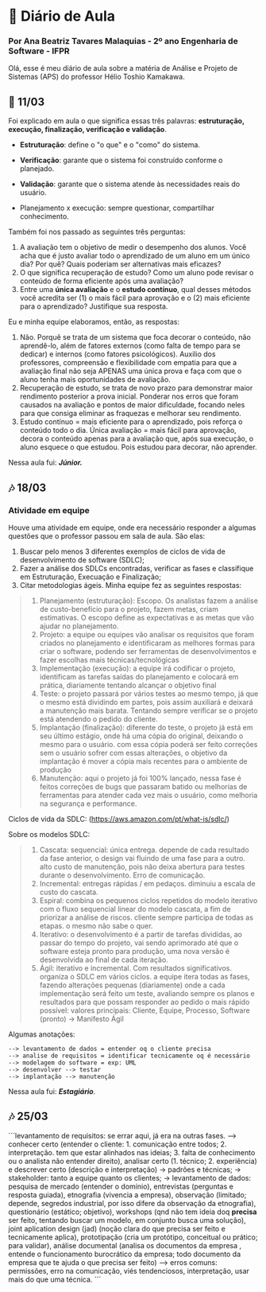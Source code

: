 # 📔 Diário de Aula
### Por Ana Beatriz Tavares Malaquias - 2º ano Engenharia de Software - IFPR

Olá, esse é meu diário de aula sobre a matéria de Análise e Projeto de Sistemas (APS) do professor Hélio Toshio Kamakawa.


## 🎋 11/03

Foi explicado em aula o que significa essas três palavras: **estruturação, execução, finalização, verificação e validação**.

 - **Estruturação**: define o "o que" e o "como" do sistema.
 - **Verificação**: garante que o sistema foi construído conforme o planejado.
 - **Validação**: garante que o sistema atende às necessidades reais do usuário.

 - Planejamento x execução: sempre questionar, compartilhar conhecimento.
 
Também foi nos passado as seguintes três perguntas:
1.  A avaliação tem o objetivo de medir o desempenho dos alunos. Você acha que é justo avaliar todo o aprendizado de um aluno em um único dia? Por quê? Quais poderiam ser alternativas mais eficazes?
2.  O que significa recuperação de estudo? Como um aluno pode revisar o conteúdo de forma eficiente após uma avaliação?
3.  Entre uma  **única avaliação**  e o  **estudo contínuo**, qual desses métodos você acredita ser (1) o mais fácil para aprovação e o (2) mais eficiente para o aprendizado? Justifique sua resposta.

Eu e minha equipe elaboramos, então, as respostas:
1. Não. Porquê se trata de um sistema que foca decorar o conteúdo, não aprendê-lo, além de fatores externos (como falta de tempo para se dedicar) e internos (como fatores psicológicos). Auxilio dos professores, compreensão e flexibilidade com empatia para que a avaliação final não seja APENAS uma única prova e faça com que o aluno tenha mais oportunidades de avaliação.
2. Recuperação de estudo, se trata de novo prazo para demonstrar maior rendimento posterior a prova inicial. Ponderar nos erros que foram causados na avaliação e pontos de maior dificuldade, focando neles para que consiga eliminar as fraquezas e melhorar seu rendimento.
3. Estudo contínuo = mais eficiente para o aprendizado, pois reforça o conteúdo todo o dia. Única avaliação = mais fácil para aprovação, decora o conteúdo apenas para a avaliação que, após sua execução, o aluno esquece o que estudou. Pois estudou para decorar, não aprender.

Nessa aula fui: ***Júnior.***

## 🎶 18/03
### Atividade em equipe
Houve uma atividade em equipe, onde era necessário responder a algumas questões que o professor passou em sala de aula. São elas:
 1.   Buscar pelo menos 3 diferentes exemplos de ciclos de vida de desenvolvimento de software (SDLC);
 2.   Fazer a análise dos SDLCs encontradas, verificar as fases e classifique em Estruturação, Execuação e Finalização;
 3.   Citar metodologias ágeis.
Minha equipe fez as seguintes respostas:

> 1. Planejamento (estruturação): Escopo. Os analistas fazem a análise de custo-benefício para o projeto, fazem metas, criam estimativas. O escopo define as expectativas e as metas que vão ajudar no planejamento. 
> 2. Projeto: a equipe ou equipes vão analisar os requisitos que foram criados no planejamento e identificaram as melhores formas para criar o software, podendo ser ferramentas de desenvolvimentos e fazer escolhas mais técnicas/tecnológicas
> 3. Implementação (execução): a equipe irá codificar o projeto, identificam as tarefas saídas do planejamento e colocará em prática, diariamente tentando alcançar o objetivo final
>  4. Teste: o projeto passará por vários testes ao mesmo tempo, já que o mesmo está dividindo em partes, pois assim auxiliará e deixará a manutenção mais barata. Tentando sempre verificar se o projeto está atendendo o pedido do cliente.
> 5. Implantação (finalização): diferente do teste, o projeto já está em seu último estágio, onde há uma cópia do original, deixando o mesmo para o usuário. com essa cópia poderá ser feito correções sem o usuário sofrer com essas alterações, o objetivo da implantação é mover a cópia mais recentes para o ambiente de produção
> 6. Manutenção: aqui o projeto já foi 100% lançado, nessa fase é feitos correções de bugs que passaram batido ou melhorias de ferramentas para atender cada vez mais o usuário, como melhoria na segurança e performance.

Ciclos de vida da SDLC: (https://aws.amazon.com/pt/what-is/sdlc/)

Sobre os modelos SDLC:

> 1. Cascata: sequencial: única entrega. depende de cada resultado da fase anterior, o design vai fluindo de uma fase para a outro. alto custo de manutenção, pois não deixa abertura para testes durante o desenvolvimento. Erro de comunicação.
> 2. Incremental: entregas rápidas / em  pedaços. diminuiu a escala de custo do cascata.
> 3. Espiral: combina os pequenos ciclos repetidos do modelo iterativo com o fluxo sequencial linear do modelo cascata, a fim de priorizar a análise de riscos. cliente sempre participa de todas as etapas. o mesmo não sabe o quer.
> 4. Iterativo: o desenvolvimento é a partir de tarefas divididas, ao passar do tempo do projeto, vai sendo aprimorado até que o software esteja pronto para produção, uma nova versão é desenvolvida ao final de cada iteração.
> 5. Ágil: iterativo e incremental. Com resultados significativos. organiza o SDLC em vários ciclos. a equipe itera todas as fases, fazendo alterações pequenas (diariamente) onde a cada implementação será feito um teste, avaliando sempre os planos e resultados para que possam responder ao pedido o mais rápido possível: 	valores principais: Cliente, Equipe, Processo, Software (pronto) -> Manifesto Ágil

Algumas anotações:

    --> levantamento de dados = entender oq o cliente precisa 
    --> analise de requisitos = identificar tecnicamente oq é necessário 
    --> modelagem do software = exp: UML 
    --> desenvolver --> testar 
    --> implantação --> manutenção
    
Nessa aula fui: ***Estagiário***.

## 🎶 25/03

´´´levantamento de requisitos: se errar aqui, já era na outras fases. 
--> conhecer certo (entender o cliente: 1. comunicação entre todos; 2. interpretação. tem que estar alinhados nas ideias; 3. falta de conhecimento ou o analista não entender direito), analisar certo (1. técnico; 2. experiência)
 e descrever certo (descrição e interpretação) -> padrões e técnicas;
-> stakeholder: tanto a equipe quanto os clientes;
-> levantamento de dados: pesquisa de mercado (entender o domínio), entrevistas (perguntas e resposta guiada), etnografia (vivencia a empresa), observação (limitado; depende, segredos industrial, por isso difere da observação
da etnografia), questionário (estático; objetivo), workshops (qnd não tem ideia doq **precisa** ser feito, tentando buscar um modelo, em conjunto busca uma solução), joint aplication design (jad) (noção clara do que precisa ser feito e tecnicamente aplica), prototipação (cria um protótipo, conceitual ou prático; para validar), análise documental (analisa os documentos da empresa , entende o funcionamento burocrático da empresa; todo documento da empresa que te ajuda o que precisa ser feito)
--> erros comuns: permissões, erro na comunicação, viés tendenciosos, interpretação, usar mais do que uma técnica. 
´´´
